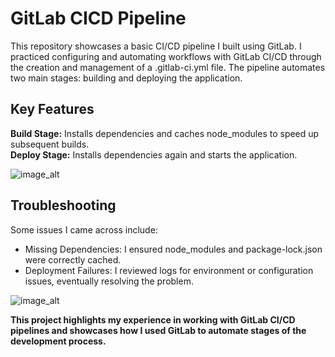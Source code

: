 # GitLab CICD Pipeline
This repository showcases a basic CI/CD pipeline I built using GitLab. 
I practiced configuring and automating workflows with GitLab CI/CD through the creation and management of a .gitlab-ci.yml file. The pipeline automates two main stages: building and deploying the application.

## Key Features
**Build Stage:** Installs dependencies and caches node_modules to speed up subsequent builds.                                 
**Deploy Stage:** Installs dependencies again and starts the application.

![image_alt](https://github.com/GitCadet/my-gitlab-cicd-pipeline/blob/main/gitlab-cicd_pip.png?raw=true)

## Troubleshooting
Some issues I came across include: 
- Missing Dependencies: I ensured node_modules and package-lock.json were correctly cached.
- Deployment Failures: I reviewed logs for environment or configuration issues, eventually resolving the problem.

![image_alt](https://github.com/GitCadet/my-gitlab-cicd-pipeline/blob/main/gitlab%20cicd.png?raw=true)

**This project highlights my experience in working with GitLab CI/CD pipelines and showcases how I used GitLab to automate stages of the development process.**

